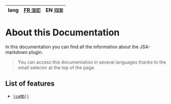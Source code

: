 | lang | [FR 🇧🇪](/docs/README.md) | EN 🇬🇧 |
|:----:|:-----:|:--------------------:|

# About this Documentation

In this documentation you can find all the information about the JSA-markdown plugin.

> You can access this documentation in several languages thanks to the small selector at the top of the page.

## List of features  

* [`jsaMD()`](/docs/render.en.md)